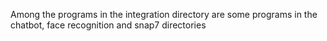 Among the programs in the integration directory are some programs in the chatbot, face recognition and snap7 directories
